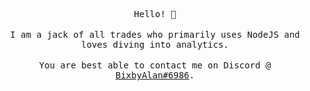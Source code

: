 <p align="center">
  <samp>Hello! 👋</samp>
  <br>
  <br>
  <samp>I am a jack of all trades who primarily uses NodeJS and loves diving into analytics.</samp>
  <br>
  <br>
  <samp>You are best able to contact me on Discord @ <a href="https://discordapp.com/users/180136998982516736/">BixbyAlan#6986</a>.</samp>
</p>
<!--
**alanbixby/alanbixby** is a ✨ _special_ ✨ repository because its `README.md` (this file) appears on your GitHub profile.

Here are some ideas to get you started:

- 🔭 I’m currently working on ...
- 🌱 I’m currently learning ...
- 👯 I’m looking to collaborate on ...
- 🤔 I’m looking for help with ...
- 💬 Ask me about ...
- 📫 How to reach me: ...
- 😄 Pronouns: ...
- ⚡ Fun fact: ...
-->

